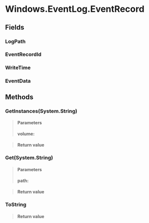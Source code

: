 ﻿


# Windows.EventLog.EventRecord

## Fields

### LogPath

### EventRecordId

### WriteTime

### EventData

## Methods


### GetInstances(System.String)

> #### Parameters
> **volume:** 

> #### Return value
> 

### Get(System.String)

> #### Parameters
> **path:** 

> #### Return value
> 

### ToString

> #### Return value
> 